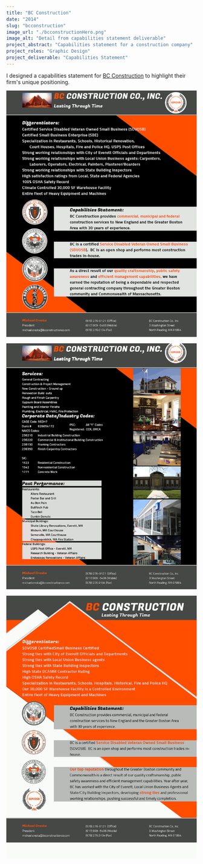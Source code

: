 ```yaml
---
title: "BC Construction"
date: "2014"
slug: "bcconstruction"
image_url: "./bcconstructionHero.png"
image_alt: "Detail from capabilities statement deliverable"
project_abstract: "Capabilities statement for a construction company"
project_roles: "Graphic Design"
project_deliverable: "Capabilities Statement"
---
```

I designed a capabilities statement for [BC Construction](http://bcconstructionco.com) to highlight their firm's unique positioning.

![Differentiators pg 1](../assets/bcconstruction/BC1.png)

![Differentiators pg 2](../assets/bcconstruction/BC2.png)

![Differentiators pg 3](../assets/bcconstruction/BC3.png)
